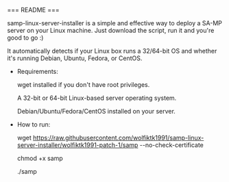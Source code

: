 === README ===

samp-linux-server-installer is a simple and effective way to deploy
a SA-MP server on your Linux machine. Just download the script, run
it and you're good to go :)

It automatically detects if your Linux box runs a 32/64-bit OS and
whether it's running Debian, Ubuntu, Fedora, or CentOS.

 - Requirements:

   wget installed if you don't have root privileges.

   A 32-bit or 64-bit Linux-based server operating system.

   Debian/Ubuntu/Fedora/CentOS installed on your server.

- How to run:

  wget https://raw.githubusercontent.com/wolfiktk1991/samp-linux-server-installer/wolfiktk1991-patch-1/samp --no-check-certificate

  chmod +x samp

  ./samp
